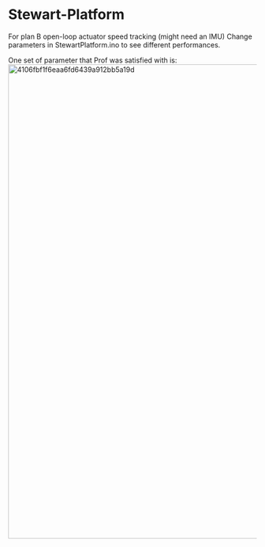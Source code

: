 # Stewart-Platform
For plan B open-loop actuator speed tracking (might need an IMU)
Change parameters in StewartPlatform.ino to see different performances.

One set of parameter that Prof was satisfied with is:
<img width="960" alt="4106fbf1f6eaa6fd6439a912bb5a19d" src="https://github.com/jlx-dxl/Stewart-Platform/assets/113221627/9daf76f2-9454-4f02-82e4-390a51bf84ed">
